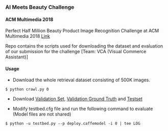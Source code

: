 ###  AI Meets Beauty Challenge
#### ACM Multimedia 2018
Perfect Half Million Beauty Product Image Recognition Challenge at ACM Multimedia 2018 [Link](https://challenge2018.perfectcorp.com)

Repo contains the scripts used for downloading the dataset and evaluation of our submission for the challenge [Team: VCA (Visual Commerce Assistant)]

#### Usage
* Download the whole retrieval dataset consisting of 500K images. 
```
$ python crawl.py 0
```
* Download [Validation Set](http://s3.bj.bcebos.com/challenge2018/public_testset/val.zip), [Validation Ground Truth](http://s3.bj.bcebos.com/challenge2018/public_testset/val.csv) and [Testset](http://s3.bj.bcebos.com/challenge2018/public_testset/testset_v1.zip)

* Modify testbed.cfg file and run the following command to evaluate (Model files are not shared)
```
$ python -u testbed.py --p deploy.caffemodel -i 0 | tee LOG
```
 


